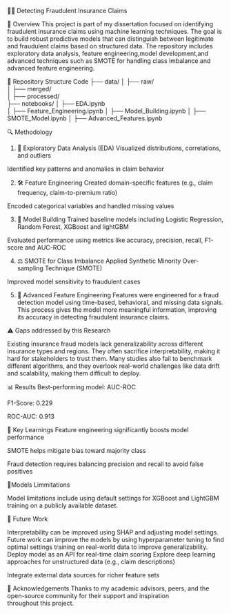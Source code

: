 🕵‍♂ Detecting Fraudulent Insurance Claims

📌 Overview
This project is part of my dissertation focused on identifying fraudulent insurance claims using machine learning techniques. 
The goal is to build robust predictive models that can distinguish between legitimate and fraudulent claims based on structured data. 
The repository includes exploratory data analysis, feature engineering,model development,and advanced techniques such as SMOTE for handling class imbalance and advanced feature engineering.

📂 Repository Structure
Code
├── data/
│   ├── raw/                
│   ├── merged/             
│   ├── processed/          
├── notebooks/
│   ├── EDA.ipynb           
│   ├── Feature_Engineering.ipynb
│   ├── Model_Building.ipynb
│   ├── SMOTE_Model.ipynb
│   ├── Advanced_Features.ipynb

🔍 Methodology
1. 🧪 Exploratory Data Analysis (EDA)
Visualized distributions, correlations, and outliers

Identified key patterns and anomalies in claim behavior

2. 🛠 Feature Engineering
Created domain-specific features (e.g., claim frequency, claim-to-premium ratio)

Encoded categorical variables and handled missing values

3. 🤖 Model Building
Trained baseline models including Logistic Regression, Random Forest, XGBoost and lightGBM

Evaluated performance using metrics like accuracy, precision, recall, F1-score and AUC-ROC

4. ⚖ SMOTE for Class Imbalance
Applied Synthetic Minority Over-sampling Technique (SMOTE)

Improved model sensitivity to fraudulent cases

5. 🚀 Advanced Feature Engineering
Features were engineered for a fraud detection model using time-based, behavioral, and missing data signals.
This process gives the model more meaningful information, improving its accuracy in detecting fraudulent insurance claims.

⚠ Gaps addressed by this Research

Existing insurance fraud models lack generalizability across different insurance types and regions. 
They often sacrifice interpretability, making it hard for stakeholders to trust them.
Many studies also fail to benchmark different algorithms, and they overlook real-world challenges like data drift and scalability, making them difficult to deploy.

📊 Results
Best-performing model: AUC-ROC

F1-Score: 0.229

ROC-AUC: 0.913

🧠 Key Learnings
Feature engineering significantly boosts model performance

SMOTE helps mitigate bias toward majority class

Fraud detection requires balancing precision and recall to avoid false positives

🛑Models Limmitations

Model limitations include using default settings for XGBoost and LightGBM
training on a publicly available dataset.

🚀 Future Work

Interpretability can be improved using SHAP and adjusting model settings.
Future work can improve the models by using hyperparameter tuning to find optimal settings 
training on real-world data to improve generalizability.
Deploy model as an API for real-time claim scoring
Explore deep learning approaches for unstructured data (e.g., claim descriptions)

Integrate external data sources for richer feature sets

🙌 Acknowledgements
Thanks to my academic advisors, peers, and the open-source community for their support and inspiration throughout this project.
